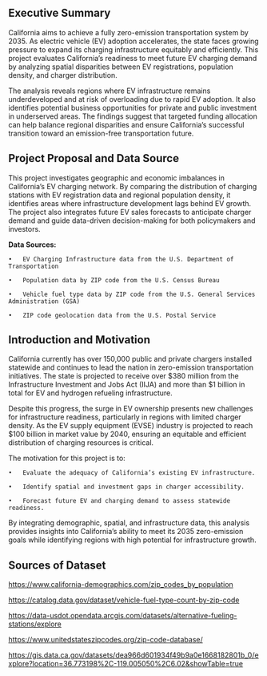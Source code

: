 ## Executive Summary

California aims to achieve a fully zero-emission transportation system by 2035. As electric vehicle (EV) adoption accelerates, the state faces growing pressure to expand its charging infrastructure equitably and efficiently. This project evaluates California’s readiness to meet future EV charging demand by analyzing spatial disparities between EV registrations, population density, and charger distribution.

The analysis reveals regions where EV infrastructure remains underdeveloped and at risk of overloading due to rapid EV adoption. It also identifies potential business opportunities for private and public investment in underserved areas. The findings suggest that targeted funding allocation can help balance regional disparities and ensure California’s successful transition toward an emission-free transportation future.

## Project Proposal and Data Source

This project investigates geographic and economic imbalances in California’s EV charging network. By comparing the distribution of charging stations with EV registration data and regional population density, it identifies areas where infrastructure development lags behind EV growth. The project also integrates future EV sales forecasts to anticipate charger demand and guide data-driven decision-making for both policymakers and investors.

**Data Sources:**

	•	EV Charging Infrastructure data from the U.S. Department of Transportation
  
	•	Population data by ZIP code from the U.S. Census Bureau
  
	•	Vehicle fuel type data by ZIP code from the U.S. General Services Administration (GSA)
  
	•	ZIP code geolocation data from the U.S. Postal Service

## Introduction and Motivation

California currently has over 150,000 public and private chargers installed statewide and continues to lead the nation in zero-emission transportation initiatives. The state is projected to receive over $380 million from the Infrastructure Investment and Jobs Act (IIJA) and more than $1 billion in total for EV and hydrogen refueling infrastructure.

Despite this progress, the surge in EV ownership presents new challenges for infrastructure readiness, particularly in regions with limited charger density. As the EV supply equipment (EVSE) industry is projected to reach $100 billion in market value by 2040, ensuring an equitable and efficient distribution of charging resources is critical.

The motivation for this project is to:

	•	Evaluate the adequacy of California’s existing EV infrastructure.
  
	•	Identify spatial and investment gaps in charger accessibility.
  
	•	Forecast future EV and charging demand to assess statewide readiness.

By integrating demographic, spatial, and infrastructure data, this analysis provides insights into California’s ability to meet its 2035 zero-emission goals while identifying regions with high potential for infrastructure growth.

## Sources of Dataset

https://www.california-demographics.com/zip_codes_by_population

https://catalog.data.gov/dataset/vehicle-fuel-type-count-by-zip-code

https://data-usdot.opendata.arcgis.com/datasets/alternative-fueling-stations/explore

https://www.unitedstateszipcodes.org/zip-code-database/

https://gis.data.ca.gov/datasets/dea966d601934f49b9a0e1668182801b_0/explore?location=36.773198%2C-119.005050%2C6.02&showTable=true

